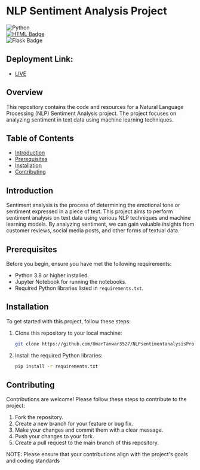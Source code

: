 # NLP Sentiment Analysis Project
![Python](https://img.shields.io/badge/python-v3.8+-blue.svg)  
[![HTML Badge](https://img.shields.io/badge/HTML-HTML5-orange)](https://html.spec.whatwg.org/multipage/)  
![Flask Badge](https://img.shields.io/badge/Flask-1.1.2-blue)  

## Deployment Link:
- [LIVE](https://umartanwar3527-nlpsentimentanalysisproject5-app-qgk3w3.streamlit.app/)

## Overview

This repository contains the code and resources for a Natural Language Processing (NLP) Sentiment Analysis project. The project focuses on analyzing sentiment in text data using machine learning techniques.

## Table of Contents

- [Introduction](#introduction)
- [Prerequisites](#prerequisites)
- [Installation](#installation)
- [Contributing](#contributing)


## Introduction

Sentiment analysis is the process of determining the emotional tone or sentiment expressed in a piece of text. This project aims to perform sentiment analysis on text data using various NLP techniques and machine learning models. By analyzing sentiment, we can gain valuable insights from customer reviews, social media posts, and other forms of textual data.

## Prerequisites

Before you begin, ensure you have met the following requirements:

- Python 3.8 or higher installed.
- Jupyter Notebook for running the notebooks.
- Required Python libraries listed in `requirements.txt`.

## Installation

To get started with this project, follow these steps:

1. Clone this repository to your local machine:

   ```bash
   git clone https://github.com/UmarTanwar3527/NLPsentimentanalysisProject5.git

2. Install the required Python libraries:
   ```bash
   pip install -r requirements.txt

## Contributing

Contributions are welcome! Please follow these steps to contribute to the project:

1. Fork the repository.
2. Create a new branch for your feature or bug fix.
3. Make your changes and commit them with a clear message.
4. Push your changes to your fork.
5. Create a pull request to the main branch of this repository.

NOTE: Please ensure that your contributions align with the project's goals and coding standards

